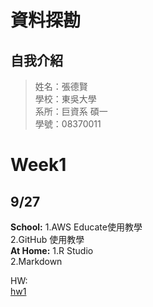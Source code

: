 # 資料探勘
## 自我介紹
> 姓名：張德賢 <br />
> 學校：東吳大學 <br />
> 系所：巨資系 碩一 <br />
> 學號：08370011 <br />

# Week1
## 9/27
**School:**
1.AWS Educate使用教學<br />
2.GitHub     使用教學<br />
**At Home:**
1.R Studio <br />
2.Markdown <br />

HW: <br />
[hw1](https://08370011.github.io/data-mining/week1/hw1.html)


